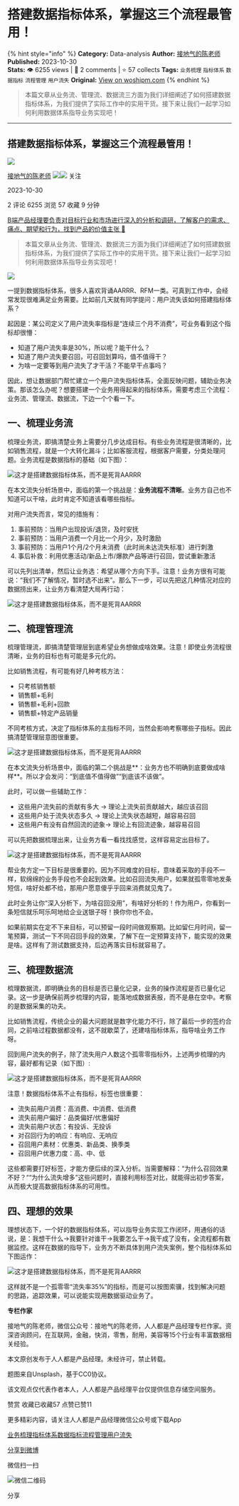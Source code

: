 # 搭建数据指标体系，掌握这三个流程最管用！
{% hint style="info" %}
**Category:** Data-analysis
**Author:** [接地气的陈老师](https://www.woshipm.com/u/773891)
**Published:** 2023-10-30  
**Stats:** 👁️ 6255 views | 💬 2 comments | ⭐ 57 collects
**Tags:** `业务梳理` `指标体系` `数据指标` `流程管理` `用户流失`
**Original:** [View on woshipm.com](https://www.woshipm.com/data-analysis/5931151.html)
{% endhint %}
> 本篇文章从业务流、管理流、数据流三方面为我们详细阐述了如何搭建数据指标体系，为我们提供了实际工作中的实用干货。接下来让我们一起学习如何利用数据体系指导业务实现吧！

---

## 搭建数据指标体系，掌握这三个流程最管用！

[![](https://image.woshipm.com/wp-files/2019/08/0GkAbc8ZooEsibtWEUNO.png!/both/72x72)](https://www.woshipm.com/u/773891)

[接地气的陈老师](https://www.woshipm.com/u/773891) ![](https://static.woshipm.com/tag/1121_1@2x.png)![](https://static.woshipm.com/tag/2103_1@2x.png) 关注

2023-10-30

2 评论 6255 浏览 57 收藏 9 分钟

[B端产品经理要负责对目标行业和市场进行深入的分析和调研，了解客户的需求、痛点、期望和行为，找到产品的价值主张 🔗](https://ke.qidianla.com/courses/bcpm)

> 本篇文章从业务流、管理流、数据流三方面为我们详细阐述了如何搭建数据指标体系，为我们提供了实际工作中的实用干货。接下来让我们一起学习如何利用数据体系指导业务实现吧！

![](https://image.woshipm.com/2023/04/13/9b786b60-d9de-11ed-bd5e-00163e0b5ff3.jpg)

一提到数据指标体系，很多人喜欢背诵AARRR、RFM一类。可真到工作中，会经常发现很难满足业务需要。比如前几天就有同学提问：用户流失该如何搭建指标体系？

起因是：某公司定义了用户流失率指标是“连续三个月不消费”，可业务看到这个指标却很懵：

*   知道了用户流失率是30%，所以呢？能干什么？
*   知道了用户流失要召回，可召回划算吗，值不值得干？
*   为啥一定要等到用户流失了才干活？不能早干点事吗？

因此，想让数据部门帮忙建立一个用户流失指标体系，全面反映问题，辅助业务决策。那该怎么办呢？想要搭建一个业务用得起来的指标体系，需要考虑三个流程：业务流、管理流、数据流，下边一个个看一下。

## 一、梳理业务流

梳理业务流，即搞清楚业务上需要分几步达成目标。有些业务流程是很清晰的，比如销售流程，就是一个大转化漏斗；比如客服流程，根据客户需要，分类处理问题。业务流程是数据指标的基础（如下图）：

![这才是搭建数据指标体系，而不是死背AARRR](https://image.yunyingpai.com/wp/2023/10/OL9DGlEaOwg8zeFcmjuf.png)

在本文流失分析场景中，面临的第一个挑战是：**业务流程不清晰**。业务方自己也不知道可以干啥，此时肯定不知道该看哪些指标。

对用户流失而言，常见的措施有：

1.  事前预防：当用户出现投诉/退货，及时安抚
2.  事前预防：当用户消费一个月比一个月少，及时激励
3.  事前预防：当用户1个月/2个月未消费（此时尚未达流失标准）进行刺激
4.  事后补救：利用优惠活动/新品上市/爆款产品等进行召回，尝试重新激活

可以先列出清单，然后让业务选：希望从哪个方向下手。注意！业务方很有可能说：“我们不了解情况，暂时选不出来”。那么下一步，可以先把这几种情况对应的数据捞出来，让业务方看清楚大局再行动：

![这才是搭建数据指标体系，而不是死背AARRR](https://image.yunyingpai.com/wp/2023/10/GAfacRZbhJlP9opfUvH2.png)

## 二、梳理管理流

梳理管理流，即搞清楚管理层到底希望业务想做成啥效果。注意！即使业务流程很清晰，业务的目标也有可能是多元化的。

比如销售流程，有可能有好几种考核方法：

*   只考核销售额
*   销售额+毛利
*   销售额+毛利+回款
*   销售额+特定产品销量

不同考核方式，决定了指标体系的主指标不同，当然会影响考察哪些子指标。因此搞清楚管理层意图很重要。

![这才是搭建数据指标体系，而不是死背AARRR](https://image.yunyingpai.com/wp/2023/10/ayAQi2Q2NINP3zxKYIFX.png)

在本文流失分析场景中，面临的第二个挑战是**：业务方也不明确到底要做成啥样**。所以才会发问：“到底值不值得做”“到底该不该做”。

此时，可以做一些辅助工作：

*   这些用户流失前的贡献有多大 → 理论上流失前贡献越大，越应该召回
*   这些用户处于流失状态多久 → 理论上流失状态越短，越容易召回
*   这些用户有没有自然回流的迹象→ 理论上有回流迹象，越容易召回

可以先把数据梳理出来，让业务方看一看找找感觉，这样容易定出目标了。

![这才是搭建数据指标体系，而不是死背AARRR](https://image.yunyingpai.com/wp/2023/10/rF1oqvvqlzaqbCutv8T1.png)

帮业务方定一下目标是很重要的。因为不同难度的目标，意味着采取的手段不一样，软绵绵的业务手段也不会起到效果。比如召回流失用户，如果就孤零零地发条短信，啥好处都不给，那用户愿意傻乎乎回来消费就见鬼了。

此时业务让你“深入分析下，为啥召回没用”，有啥好分析的！作为用户，你看到一条短信就乐呵乐呵地给企业送银子呀！换你你也不会。

如果前期实在定不下来目标，可以预留一段时间做观察期。比如留仨月时间，留一笔预算，测试一下不同召回手段的效果，了解下在一定预算支持下，能实现的效果是啥。这样有了测试数据支持，后边再落实目标就容易了。

## 三、梳理数据流

梳理数据流，即明确业务的目标是否已量化记录，业务的操作流程是否已量化记录。这一步是确保前两步梳理的内容，能落地成数据表报，而不是悬在空中。考察的是数据采集的功夫。

比如销售流程，传统企业的最大问题就是数字化能力不行，除了最后一步的签约合同，之前啥过程数据都没有，这不就歇菜了，还建啥指标体系，指导啥业务工作呀。

回到用户流失的例子，除了流失用户人数这个孤零零指标外，上述两步梳理的内容，最好都有记录（如下图）:

![这才是搭建数据指标体系，而不是死背AARRR](https://image.yunyingpai.com/wp/2023/10/5te2omS4qsH34IxGQBYS.png)

注意！数据指标体系不止有指标，标签也很重要：

*   流失前用户消费：高消费、中消费、低消费
*   流失前用户偏好：品类偏好/优惠偏好
*   流失前用户状态：有投诉、无投诉
*   对召回行为的响应：有响应、无响应
*   召回用户素材：优惠类、新品类、换季类
*   召回用户优惠力度：高、中、低

这些都需要打好标签，才能方便后续的深入分析。当需要解释：“为什么召回效果不好？““为什么流失增多”这些问题时，直接利用标签对比，就能得出初步答案，从而极大提高数据指标体系的可用性。

## 四、理想的效果

理想状态下，一个好的数据指标体系，可以指导业务实现工作闭环，用通俗的话说，是：我想干什么→我要针对谁干→我要怎么干→我干成了没有，全流程都有数据监控。这样在数据的指导下，业务方不断具体到用户流失案例，整个指标体系如下图运作：

![这才是搭建数据指标体系，而不是死背AARRR](https://image.yunyingpai.com/wp/2023/10/MKyozOPoXaOnmO0XhhAT.png)

这样就不是一个孤零零“流失率35%”的指标，而是可以按图索骥，找到解决问题的思路，追踪效果，可以说能实现用数据驱动业务了。

**专栏作家**

接地气的陈老师，微信公众号：接地气的陈老师，人人都是产品经理专栏作家。资深咨询顾问，在互联网，金融，快消，零售，耐用，美容等15个行业有丰富数据相关经验。

本文原创发布于人人都是产品经理。未经许可，禁止转载。

题图来自Unsplash，基于CC0协议。

该文观点仅代表作者本人，人人都是产品经理平台仅提供信息存储空间服务。

赞赏 收藏已收藏57 点赞已赞11

更多精彩内容，请关注人人都是产品经理微信公众号或下载App

[业务梳理](https://www.woshipm.com/tag/%e4%b8%9a%e5%8a%a1%e6%a2%b3%e7%90%86)[指标体系](https://www.woshipm.com/tag/%e6%8c%87%e6%a0%87%e4%bd%93%e7%b3%bb)[数据指标](https://www.woshipm.com/tag/%e6%95%b0%e6%8d%ae%e6%8c%87%e6%a0%87)[流程管理](https://www.woshipm.com/tag/%e6%b5%81%e7%a8%8b%e7%ae%a1%e7%90%86)[用户流失](https://www.woshipm.com/tag/%e7%94%a8%e6%88%b7%e6%b5%81%e5%a4%b1)

[分享到微博](https://service.weibo.com/share/share.php?appkey=2775287854&title=搭建数据指标体系，掌握这三个流程最管用！&url=https://www.woshipm.com/data-analysis/5931151.html&pic=https://image.woshipm.com/2023/04/13/9b786b60-d9de-11ed-bd5e-00163e0b5ff3.jpg)

微信扫一扫

![微信二维码](https://api.pwmqr.com/qrcode/create/?url=https://www.woshipm.com/data-analysis/5931151.html)

分享